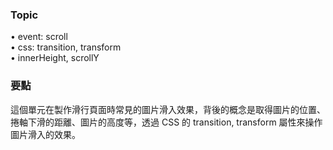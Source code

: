 ### Topic ###
• event: scroll  
• css: transition, transform  
• innerHeight, scrollY  

### 要點 ###
這個單元在製作滑行頁面時常見的圖片滑入效果，背後的概念是取得圖片的位置、捲軸下滑的距離、圖片的高度等，透過 CSS 的 transition, transform 屬性來操作圖片滑入的效果。
